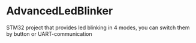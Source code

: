 # AdvancedLedBlinker
STM32 project that provides led blinking in 4 modes, you can switch them by button or UART-communication
